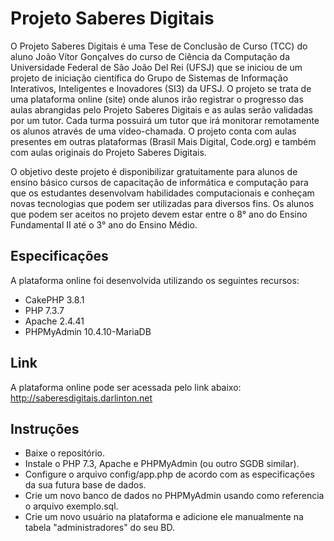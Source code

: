 # Projeto Saberes Digitais

O Projeto Saberes Digitais é uma Tese de Conclusão de Curso (TCC) do aluno João Vítor Gonçalves do curso de Ciência da Computação da Universidade Federal de São João Del Rei (UFSJ) que se iniciou de um projeto de iniciação científica do Grupo de Sistemas de Informação Interativos, Inteligentes e Inovadores (SI3) da UFSJ. O projeto se trata de uma plataforma online (site) onde alunos irão registrar o progresso das aulas abrangidas pelo Projeto Saberes Digitais e as aulas serão validadas por um tutor. Cada turma possuirá um tutor que irá monitorar remotamente os alunos através de uma vídeo-chamada. O projeto conta com aulas presentes em outras plataformas (Brasil Mais Digital, Code.org) e também com aulas originais do Projeto Saberes Digitais.

O objetivo deste projeto é disponibilizar gratuitamente para alunos de ensino básico cursos de capacitação de informática e computação para que os estudantes desenvolvam habilidades computacionais e conheçam novas tecnologias que podem ser utilizadas para diversos fins. Os alunos que podem ser aceitos no projeto devem estar entre o 8° ano do Ensino Fundamental II até o 3° ano do Ensino Médio.



## Especificações

A plataforma online foi desenvolvida utilizando os seguintes recursos:

- CakePHP 3.8.1
- PHP 7.3.7
- Apache 2.4.41
- PHPMyAdmin 10.4.10-MariaDB



## Link

A plataforma online pode ser acessada pelo link abaixo:
http://saberesdigitais.darlinton.net



## Instruções

- Baixe o repositório.
- Instale o PHP 7.3, Apache e PHPMyAdmin (ou outro SGDB similar).
- Configure o arquivo config/app.php de acordo com as especificações da sua futura base de dados.
- Crie um novo banco de dados no PHPMyAdmin usando como referencia o arquivo exemplo.sql.
- Crie um novo usuário na plataforma e adicione ele manualmente na tabela "administradores" do seu BD.
